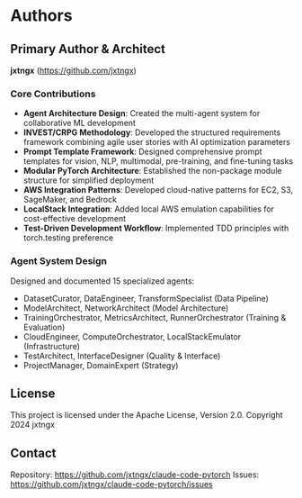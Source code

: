 # Authors

## Primary Author & Architect

**jxtngx** (https://github.com/jxtngx)

### Core Contributions

- **Agent Architecture Design**: Created the multi-agent system for collaborative ML development
- **INVEST/CRPG Methodology**: Developed the structured requirements framework combining agile user stories with AI optimization parameters
- **Prompt Template Framework**: Designed comprehensive prompt templates for vision, NLP, multimodal, pre-training, and fine-tuning tasks
- **Modular PyTorch Architecture**: Established the non-package module structure for simplified deployment
- **AWS Integration Patterns**: Developed cloud-native patterns for EC2, S3, SageMaker, and Bedrock
- **LocalStack Integration**: Added local AWS emulation capabilities for cost-effective development
- **Test-Driven Development Workflow**: Implemented TDD principles with torch.testing preference

### Agent System Design

Designed and documented 15 specialized agents:
- DatasetCurator, DataEngineer, TransformSpecialist (Data Pipeline)
- ModelArchitect, NetworkArchitect (Model Architecture)
- TrainingOrchestrator, MetricsArchitect, RunnerOrchestrator (Training & Evaluation)
- CloudEngineer, ComputeOrchestrator, LocalStackEmulator (Infrastructure)
- TestArchitect, InterfaceDesigner (Quality & Interface)
- ProjectManager, DomainExpert (Strategy)

## License

This project is licensed under the Apache License, Version 2.0.
Copyright 2024 jxtngx

## Contact

Repository: https://github.com/jxtngx/claude-code-pytorch
Issues: https://github.com/jxtngx/claude-code-pytorch/issues